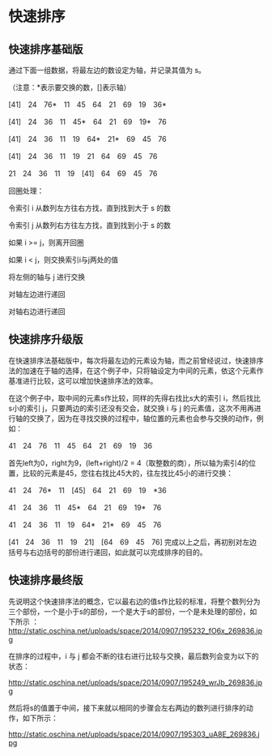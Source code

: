 # 快速排序
## 快速排序基础版
通过下面一组数据，将最左边的数设定为轴，并记录其值为 s。

（注意：*表示要交换的数，[]表示轴） 

[41]　24　76*　11　45　64　21　69　19　36*

[41]　24　36　11　45*　64　21　69　19*　76

[41]　24　36　11　19　64*　21*　69　45　76

[41]　24　36　11　19　21　64　69　45　76

21　24　36　11　19　[41]　64　69　45　76

回圈处理： 

令索引 i 从数列左方往右方找，直到找到大于 s 的数

令索引 j 从数列右方往左方找，直到找到小于 s 的数

如果 i >= j，则离开回圈

如果 i < j，则交换索引i与j两处的值

将左侧的轴与 j 进行交换

对轴左边进行递回

对轴右边进行递回


## 快速排序升级版
在快速排序法基础版中，每次将最左边的元素设为轴，而之前曾经说过，快速排序法的加速在于轴的选择，在这个例子中，只将轴设定为中间的元素，依这个元素作基准进行比较，这可以增加快速排序法的效率。

在这个例子中，取中间的元素s作比较，同样的先得右找比s大的索引 i，然后找比s小的索引 j，只要两边的索引还没有交会，就交换 i 与 j 的元素值，这次不用再进行轴的交换了，因为在寻找交换的过程中，轴位置的元素也会参与交换的动作，例如： 

41　24　76　11　45　64　21　69　19　36 

首先left为0，right为9，(left+right)/2 = 4（取整数的商），所以轴为索引4的位置，比较的元素是45，您往右找比45大的，往左找比45小的进行交换： 

41　24　76*　11　[45]　64　21　69　19　*36

41　24　36　11　45*　64　21　69　19*　76

41　24　36　11　19　64*　21*　69　45　76

[41　24　36　11　19　21]　[64　69　45　76]
完成以上之后，再初别对左边括号与右边括号的部份进行递回，如此就可以完成排序的目的。 

## 快速排序最终版
   先说明这个快速排序法的概念，它以最右边的值s作比较的标准，将整个数列分为三个部份，一个是小于s的部份，一个是大于s的部份，一个是未处理的部份，如下所示 ： 
   http://static.oschina.net/uploads/space/2014/0907/195232_fO6x_269836.jpg
   
   在排序的过程中，i 与 j 都会不断的往右进行比较与交换，最后数列会变为以下的状态：
    
   http://static.oschina.net/uploads/space/2014/0907/195249_wrJb_269836.jpg
    
   
   然后将s的值置于中间，接下来就以相同的步骤会左右两边的数列进行排序的动作，如下所示： 
   
http://static.oschina.net/uploads/space/2014/0907/195303_uA8E_269836.jpg


